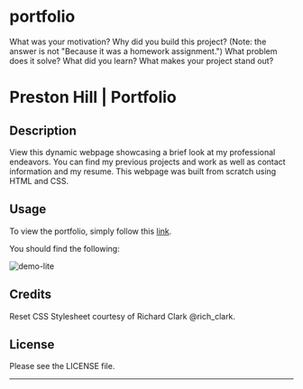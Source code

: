 # portfolio

What was your motivation?
Why did you build this project? (Note: the answer is not "Because it was a homework assignment.")
What problem does it solve?
What did you learn?
What makes your project stand out?

# Preston Hill | Portfolio

## Description

View this dynamic webpage showcasing a brief look at my professional endeavors. You can find my previous projects and work as well as contact information and my resume. This webpage was built from scratch using HTML and CSS. 

## Usage

To view the portfolio, simply follow this [link](https://chewy441014.github.io/portfolio/). 

You should find the following: 

![demo-lite](https://user-images.githubusercontent.com/6627972/192685238-3bf1885b-dc9e-41a4-a0a7-df8d44603559.gif)

## Credits

Reset CSS Stylesheet courtesy of Richard Clark @rich_clark.

## License

Please see the LICENSE file. 

---
